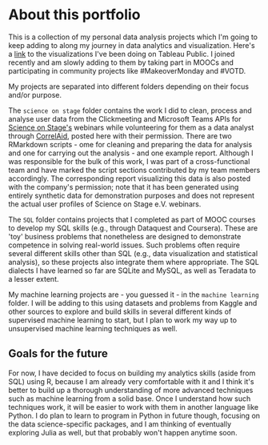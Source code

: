 # About this portfolio
This is a collection of my personal data analysis projects which I'm going to keep adding to along my journey in data analytics and visualization. 
Here's a [link](https://public.tableau.com/app/profile/angela.jones1086#!/) to the visualizations I've been doing on Tableau Public. I joined recently and am slowly adding to them by taking part in MOOCs and participating in community projects like #MakeoverMonday and #VOTD.

My projects are separated into different folders depending on their focus and/or purpose. 

The `science on stage` folder contains the work I did to clean, process and analyse user data from the Clickmeeting and Microsoft Teams APIs for [Science on Stage's](https://www.science-on-stage.de/) webinars while volunteering for them as a data analyst through [CorrelAid](https://correlaid.org/), posted here with their permission. There are two RMarkdown scripts - ome for cleaning and preparing the data for analysis and one for carrying out the analysis - and one example report. Although I was responsible for the bulk of this work, I was part of a cross-functional team and have marked the script sections contributed by my team members accordingly. The corresponding report visualizing this data is also posted with the company's permission; note that it has been generated using entirely synthetic data for demonstration purposes and does not represent the actual user profiles of Science on Stage e.V. webinars. 

The `SQL` folder contains projects that I completed as part of MOOC courses to develop my SQL skills (e.g., through Dataquest and Coursera). These are 'toy' business problems that nonetheless are designed to demonstrate competence in solving real-world issues. Such problems often require several different skills other than SQL (e.g., data visualization and statistical analysis), so these projects also integrate them where appropriate. The SQL dialects I have learned so far are SQLite and MySQL, as well as Teradata to a lesser extent. 

My machine learning projects are - you guessed it - in the `machine learning` folder. I will be adding to this using datasets and problems from Kaggle and other sources to explore and build skills in several different kinds of supervised machine learning to start, but I plan to work my way up to unsupervised machine learning techniques as well. 

## Goals for the future
For now, I have decided to focus on building my analytics skills (aside from SQL) using R, because I am already very comfortable with it and I think it's better to build up a thorough understanding of more advanced techniques such as machine learning from a solid base. Once I understand how such techniques work, it will be easier to work with them in another language like Python. I do plan to learn to program in Python in future though, focusing on the data science-specific packages, and I am thinking of eventually exploring Julia as well, but that probably won't happen anytime soon. 
